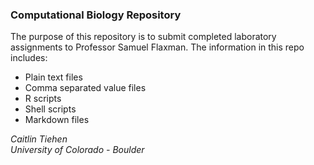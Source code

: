 ﻿### Computational Biology Repository
The purpose of this repository is to submit completed laboratory assignments to Professor Samuel Flaxman. The information in this repo includes: 
* Plain text files
* Comma separated value files
* R  scripts
* Shell scripts
* Markdown files

_Caitlin Tiehen_  
_University of Colorado - Boulder_
